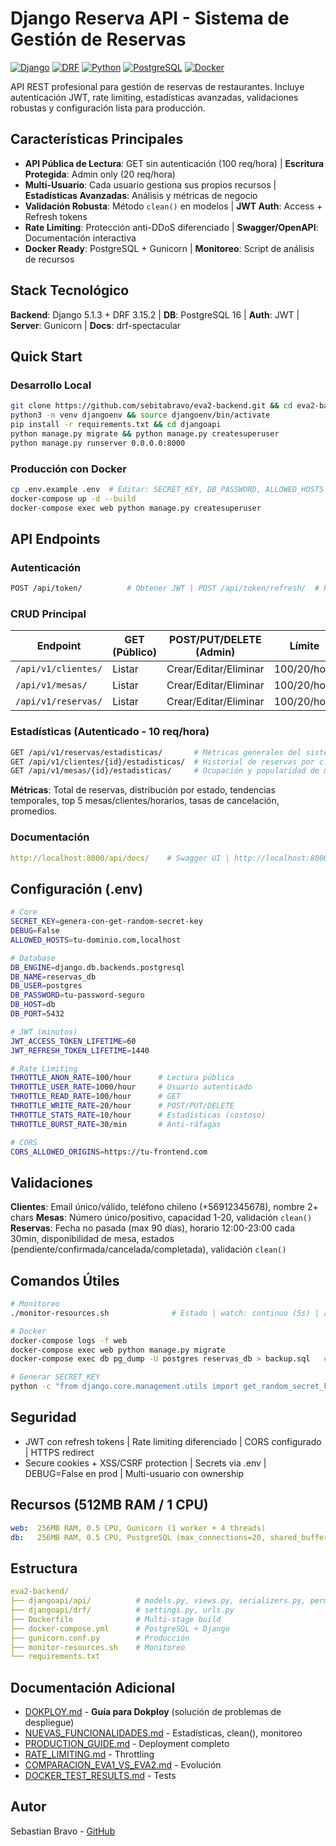 # Django Reserva API - Sistema de Gestión de Reservas

[![Django](https://img.shields.io/badge/Django-5.1.3-green.svg)](https://www.djangoproject.com/)
[![DRF](https://img.shields.io/badge/DRF-3.15.2-red.svg)](https://www.django-rest-framework.org/)
[![Python](https://img.shields.io/badge/Python-3.12+-blue.svg)](https://www.python.org/)
[![PostgreSQL](https://img.shields.io/badge/PostgreSQL-16-blue.svg)](https://www.postgresql.org/)
[![Docker](https://img.shields.io/badge/Docker-Ready-blue.svg)](https://www.docker.com/)

API REST profesional para gestión de reservas de restaurantes. Incluye autenticación JWT, rate limiting, estadísticas avanzadas, validaciones robustas y configuración lista para producción.

## Características Principales

- **API Pública de Lectura**: GET sin autenticación (100 req/hora) | **Escritura Protegida**: Admin only (20 req/hora)
- **Multi-Usuario**: Cada usuario gestiona sus propios recursos | **Estadísticas Avanzadas**: Análisis y métricas de negocio
- **Validación Robusta**: Método `clean()` en modelos | **JWT Auth**: Access + Refresh tokens
- **Rate Limiting**: Protección anti-DDoS diferenciado | **Swagger/OpenAPI**: Documentación interactiva
- **Docker Ready**: PostgreSQL + Gunicorn | **Monitoreo**: Script de análisis de recursos

## Stack Tecnológico

**Backend**: Django 5.1.3 + DRF 3.15.2 | **DB**: PostgreSQL 16 | **Auth**: JWT | **Server**: Gunicorn | **Docs**: drf-spectacular

## Quick Start

### Desarrollo Local

```bash
git clone https://github.com/sebitabravo/eva2-backend.git && cd eva2-backend
python3 -m venv djangoenv && source djangoenv/bin/activate
pip install -r requirements.txt && cd djangoapi
python manage.py migrate && python manage.py createsuperuser
python manage.py runserver 0.0.0.0:8000
```

### Producción con Docker

```bash
cp .env.example .env  # Editar: SECRET_KEY, DB_PASSWORD, ALLOWED_HOSTS
docker-compose up -d --build
docker-compose exec web python manage.py createsuperuser
```

## API Endpoints

### Autenticación

```bash
POST /api/token/          # Obtener JWT | POST /api/token/refresh/  # Refresh
```

### CRUD Principal

| Endpoint | GET (Público) | POST/PUT/DELETE (Admin) | Límite |
|----------|---------------|-------------------------|--------|
| `/api/v1/clientes/` | Listar | Crear/Editar/Eliminar | 100/20/hora |
| `/api/v1/mesas/` | Listar | Crear/Editar/Eliminar | 100/20/hora |
| `/api/v1/reservas/` | Listar | Crear/Editar/Eliminar | 100/20/hora |

### Estadísticas (Autenticado - 10 req/hora)

```bash
GET /api/v1/reservas/estadisticas/       # Métricas generales del sistema
GET /api/v1/clientes/{id}/estadisticas/  # Historial de reservas por cliente
GET /api/v1/mesas/{id}/estadisticas/     # Ocupación y popularidad de mesa
```

**Métricas**: Total de reservas, distribución por estado, tendencias temporales, top 5 mesas/clientes/horarios, tasas de cancelación, promedios.

### Documentación

```yaml
http://localhost:8000/api/docs/    # Swagger UI | http://localhost:8000/api/schema/  # OpenAPI
```

## Configuración (.env)

```bash
# Core
SECRET_KEY=genera-con-get-random-secret-key
DEBUG=False
ALLOWED_HOSTS=tu-dominio.com,localhost

# Database
DB_ENGINE=django.db.backends.postgresql
DB_NAME=reservas_db
DB_USER=postgres
DB_PASSWORD=tu-password-seguro
DB_HOST=db
DB_PORT=5432

# JWT (minutos)
JWT_ACCESS_TOKEN_LIFETIME=60
JWT_REFRESH_TOKEN_LIFETIME=1440

# Rate Limiting
THROTTLE_ANON_RATE=100/hour      # Lectura pública
THROTTLE_USER_RATE=1000/hour     # Usuario autenticado
THROTTLE_READ_RATE=100/hour      # GET
THROTTLE_WRITE_RATE=20/hour      # POST/PUT/DELETE
THROTTLE_STATS_RATE=10/hour      # Estadísticas (costoso)
THROTTLE_BURST_RATE=30/min       # Anti-ráfagas

# CORS
CORS_ALLOWED_ORIGINS=https://tu-frontend.com
```

## Validaciones

**Clientes**: Email único/válido, teléfono chileno (+56912345678), nombre 2+ chars
**Mesas**: Número único/positivo, capacidad 1-20, validación `clean()`
**Reservas**: Fecha no pasada (max 90 días), horario 12:00-23:00 cada 30min, disponibilidad de mesa, estados (pendiente/confirmada/cancelada/completada), validación `clean()`

## Comandos Útiles

```bash
# Monitoreo
./monitor-resources.sh              # Estado | watch: continuo (5s) | alerts: alertas

# Docker
docker-compose logs -f web                                              # Logs
docker-compose exec web python manage.py migrate                       # Migrar
docker-compose exec db pg_dump -U postgres reservas_db > backup.sql   # Backup

# Generar SECRET_KEY
python -c "from django.core.management.utils import get_random_secret_key; print(get_random_secret_key())"
```

## Seguridad

- JWT con refresh tokens | Rate limiting diferenciado | CORS configurado | HTTPS redirect
- Secure cookies + XSS/CSRF protection | Secrets via .env | DEBUG=False en prod | Multi-usuario con ownership

## Recursos (512MB RAM / 1 CPU)

```yaml
web:  256MB RAM, 0.5 CPU, Gunicorn (1 worker + 4 threads)
db:   256MB RAM, 0.5 CPU, PostgreSQL (max_connections=20, shared_buffers=64MB)
```

## Estructura

```yaml
eva2-backend/
├── djangoapi/api/          # models.py, views.py, serializers.py, permissions.py, throttling.py, tests/
├── djangoapi/drf/          # settings.py, urls.py
├── Dockerfile              # Multi-stage build
├── docker-compose.yml      # PostgreSQL + Django
├── gunicorn.conf.py        # Producción
├── monitor-resources.sh    # Monitoreo
└── requirements.txt
```

## Documentación Adicional

- [DOKPLOY.md](DOKPLOY.md) - **Guía para Dokploy** (solución de problemas de despliegue)
- [NUEVAS_FUNCIONALIDADES.md](NUEVAS_FUNCIONALIDADES.md) - Estadísticas, clean(), monitoreo
- [PRODUCTION_GUIDE.md](PRODUCTION_GUIDE.md) - Deployment completo
- [RATE_LIMITING.md](RATE_LIMITING.md) - Throttling
- [COMPARACION_EVA1_VS_EVA2.md](COMPARACION_EVA1_VS_EVA2.md) - Evolución
- [DOCKER_TEST_RESULTS.md](DOCKER_TEST_RESULTS.md) - Tests

## Autor

Sebastian Bravo - [GitHub](https://github.com/sebitabravo)
